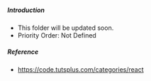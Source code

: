 ##### Introduction
- This folder will be updated soon. 
- Priority Order: Not Defined

##### Reference
- https://code.tutsplus.com/categories/react
